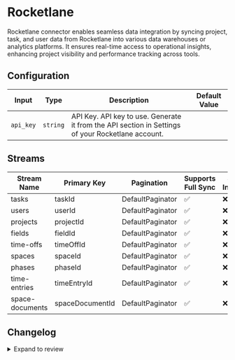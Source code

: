 # Rocketlane
Rocketlane connector  enables seamless data integration by syncing project, task, and user data from Rocketlane into various data warehouses or analytics platforms. It ensures real-time access to operational insights, enhancing project visibility and performance tracking across tools.

## Configuration

| Input | Type | Description | Default Value |
|-------|------|-------------|---------------|
| `api_key` | `string` | API Key. API key to use. Generate it from the API section in Settings of your Rocketlane account. |  |

## Streams
| Stream Name | Primary Key | Pagination | Supports Full Sync | Supports Incremental |
|-------------|-------------|------------|---------------------|----------------------|
| tasks | taskId | DefaultPaginator | ✅ |  ❌  |
| users | userId | DefaultPaginator | ✅ |  ❌  |
| projects | projectId | DefaultPaginator | ✅ |  ❌  |
| fields | fieldId | DefaultPaginator | ✅ |  ❌  |
| time-offs | timeOffId | DefaultPaginator | ✅ |  ❌  |
| spaces | spaceId | DefaultPaginator | ✅ |  ❌  |
| phases | phaseId | DefaultPaginator | ✅ |  ❌  |
| time-entries | timeEntryId | DefaultPaginator | ✅ |  ❌  |
| space-documents | spaceDocumentId | DefaultPaginator | ✅ |  ❌  |

## Changelog

<details>
  <summary>Expand to review</summary>

| Version          | Date              | Pull Request | Subject        |
|------------------|-------------------|--------------|----------------|
| 0.0.38 | 2025-10-29 | [68916](https://github.com/airbytehq/airbyte/pull/68916) | Update dependencies |
| 0.0.37 | 2025-10-21 | [68471](https://github.com/airbytehq/airbyte/pull/68471) | Update dependencies |
| 0.0.36 | 2025-10-14 | [67948](https://github.com/airbytehq/airbyte/pull/67948) | Update dependencies |
| 0.0.35 | 2025-10-07 | [67220](https://github.com/airbytehq/airbyte/pull/67220) | Update dependencies |
| 0.0.34 | 2025-09-30 | [66870](https://github.com/airbytehq/airbyte/pull/66870) | Update dependencies |
| 0.0.33 | 2025-09-23 | [66638](https://github.com/airbytehq/airbyte/pull/66638) | Update dependencies |
| 0.0.32 | 2025-09-09 | [66129](https://github.com/airbytehq/airbyte/pull/66129) | Update dependencies |
| 0.0.31 | 2025-08-23 | [65400](https://github.com/airbytehq/airbyte/pull/65400) | Update dependencies |
| 0.0.30 | 2025-08-09 | [64835](https://github.com/airbytehq/airbyte/pull/64835) | Update dependencies |
| 0.0.29 | 2025-08-02 | [64451](https://github.com/airbytehq/airbyte/pull/64451) | Update dependencies |
| 0.0.28 | 2025-07-26 | [63983](https://github.com/airbytehq/airbyte/pull/63983) | Update dependencies |
| 0.0.27 | 2025-07-19 | [63619](https://github.com/airbytehq/airbyte/pull/63619) | Update dependencies |
| 0.0.26 | 2025-07-12 | [63043](https://github.com/airbytehq/airbyte/pull/63043) | Update dependencies |
| 0.0.25 | 2025-06-28 | [62284](https://github.com/airbytehq/airbyte/pull/62284) | Update dependencies |
| 0.0.24 | 2025-06-21 | [61817](https://github.com/airbytehq/airbyte/pull/61817) | Update dependencies |
| 0.0.23 | 2025-06-14 | [61313](https://github.com/airbytehq/airbyte/pull/61313) | Update dependencies |
| 0.0.22 | 2025-05-24 | [60526](https://github.com/airbytehq/airbyte/pull/60526) | Update dependencies |
| 0.0.21 | 2025-05-11 | [60210](https://github.com/airbytehq/airbyte/pull/60210) | Update dependencies |
| 0.0.20 | 2025-05-04 | [59587](https://github.com/airbytehq/airbyte/pull/59587) | Update dependencies |
| 0.0.19 | 2025-04-27 | [59017](https://github.com/airbytehq/airbyte/pull/59017) | Update dependencies |
| 0.0.18 | 2025-04-19 | [58445](https://github.com/airbytehq/airbyte/pull/58445) | Update dependencies |
| 0.0.17 | 2025-04-12 | [58009](https://github.com/airbytehq/airbyte/pull/58009) | Update dependencies |
| 0.0.16 | 2025-04-05 | [57344](https://github.com/airbytehq/airbyte/pull/57344) | Update dependencies |
| 0.0.15 | 2025-03-29 | [56763](https://github.com/airbytehq/airbyte/pull/56763) | Update dependencies |
| 0.0.14 | 2025-03-22 | [56192](https://github.com/airbytehq/airbyte/pull/56192) | Update dependencies |
| 0.0.13 | 2025-03-08 | [55059](https://github.com/airbytehq/airbyte/pull/55059) | Update dependencies |
| 0.0.12 | 2025-02-23 | [54599](https://github.com/airbytehq/airbyte/pull/54599) | Update dependencies |
| 0.0.11 | 2025-02-15 | [53980](https://github.com/airbytehq/airbyte/pull/53980) | Update dependencies |
| 0.0.10 | 2025-02-08 | [53470](https://github.com/airbytehq/airbyte/pull/53470) | Update dependencies |
| 0.0.9 | 2025-02-01 | [52964](https://github.com/airbytehq/airbyte/pull/52964) | Update dependencies |
| 0.0.8 | 2025-01-25 | [52506](https://github.com/airbytehq/airbyte/pull/52506) | Update dependencies |
| 0.0.7 | 2025-01-18 | [51908](https://github.com/airbytehq/airbyte/pull/51908) | Update dependencies |
| 0.0.6 | 2025-01-11 | [51330](https://github.com/airbytehq/airbyte/pull/51330) | Update dependencies |
| 0.0.5 | 2024-12-28 | [50688](https://github.com/airbytehq/airbyte/pull/50688) | Update dependencies |
| 0.0.4 | 2024-12-21 | [50227](https://github.com/airbytehq/airbyte/pull/50227) | Update dependencies |
| 0.0.3 | 2024-12-14 | [49673](https://github.com/airbytehq/airbyte/pull/49673) | Update dependencies |
| 0.0.2 | 2024-12-12 | [49068](https://github.com/airbytehq/airbyte/pull/49068) | Update dependencies |
| 0.0.1 | 2024-11-08 | | Initial release by [@bishalbera](https://github.com/bishalbera) via Connector Builder |

</details>
